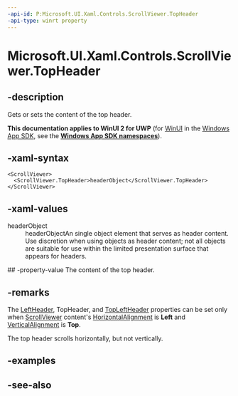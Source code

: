 ```yaml
---
-api-id: P:Microsoft.UI.Xaml.Controls.ScrollViewer.TopHeader
-api-type: winrt property
---
```


<!-- Property syntax
public Windows.UI.Xaml.UIElement TopHeader { get;  set; }
-->

# Microsoft.UI.Xaml.Controls.ScrollViewer.TopHeader

## -description
Gets or sets the content of the top header.

**This documentation applies to WinUI 2 for UWP** (for [WinUI](/windows/apps/winui/winui3/) in the [Windows App SDK](/windows/apps/windows-app-sdk/), see the **[Windows App SDK namespaces](/windows/windows-app-sdk/api/winrt/)**).

## -xaml-syntax
```xaml
<ScrollViewer>
  <ScrollViewer.TopHeader>headerObject</ScrollViewer.TopHeader>
</ScrollViewer>

```


## -xaml-values
<dl><dt>headerObject</dt><dd>headerObjectAn single object element that serves as header content. Use discretion when using objects as header content; not all objects are suitable for use within the limited presentation surface that appears for headers.</dd>
</dl>
## -property-value
The content of the top header.

## -remarks
The [LeftHeader](scrollviewer_leftheader.md), TopHeader, and [TopLeftHeader](scrollviewer_topleftheader.md) properties can be set only when [ScrollViewer](scrollviewer.md) content's [HorizontalAlignment](../microsoft.ui.xaml/frameworkelement_horizontalalignment.md) is **Left** and [VerticalAlignment](../microsoft.ui.xaml/frameworkelement_verticalalignment.md) is **Top**.

The top header scrolls horizontally, but not vertically.

## -examples

## -see-also
